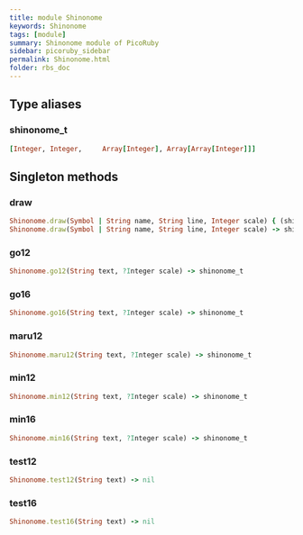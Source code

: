 ```yaml
---
title: module Shinonome
keywords: Shinonome
tags: [module]
summary: Shinonome module of PicoRuby
sidebar: picoruby_sidebar
permalink: Shinonome.html
folder: rbs_doc
---
```

## Type aliases
### shinonome_t
```ruby
[Integer, Integer,     Array[Integer], Array[Array[Integer]]]
```
## Singleton methods
### draw

```ruby
Shinonome.draw(Symbol | String name, String line, Integer scale) { (shinonome_t) -> void } -> void
Shinonome.draw(Symbol | String name, String line, Integer scale) -> shinonome_t
```
### go12

```ruby
Shinonome.go12(String text, ?Integer scale) -> shinonome_t
```
### go16

```ruby
Shinonome.go16(String text, ?Integer scale) -> shinonome_t
```
### maru12

```ruby
Shinonome.maru12(String text, ?Integer scale) -> shinonome_t
```
### min12

```ruby
Shinonome.min12(String text, ?Integer scale) -> shinonome_t
```
### min16

```ruby
Shinonome.min16(String text, ?Integer scale) -> shinonome_t
```
### test12

```ruby
Shinonome.test12(String text) -> nil
```
### test16

```ruby
Shinonome.test16(String text) -> nil
```

